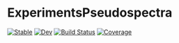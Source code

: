 # ExperimentsPseudospectra

[![Stable](https://img.shields.io/badge/docs-stable-blue.svg)](https://orkolorko.github.io/ExperimentsPseudospectra.jl/stable/)
[![Dev](https://img.shields.io/badge/docs-dev-blue.svg)](https://orkolorko.github.io/ExperimentsPseudospectra.jl/dev/)
[![Build Status](https://github.com/orkolorko/ExperimentsPseudospectra.jl/actions/workflows/CI.yml/badge.svg?branch=main)](https://github.com/orkolorko/ExperimentsPseudospectra.jl/actions/workflows/CI.yml?query=branch%3Amain)
[![Coverage](https://codecov.io/gh/orkolorko/ExperimentsPseudospectra.jl/branch/main/graph/badge.svg)](https://codecov.io/gh/orkolorko/ExperimentsPseudospectra.jl)

